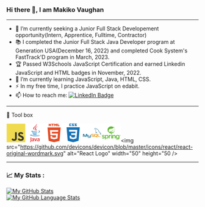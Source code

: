### Hi there 👋, I am Makiko Vaughan


---

- 🔭 I’m currently seeking a Junior Full Stack Developement opportunity(Intern, Apprentice, Fulltime, Contractor)
- 📚 I completed the Junior Full Stack Java Developer program at Generation USA(December 16, 2022) and completed Cook System's FastTrack'D program in March, 2023.
- 🏆 Passed W3Schools JavaScript Certification and earned Linkedin JavaScript and HTML badges in November, 2022.
- 🌱 I’m currently learning JavaScript, Java, HTML, CSS.
- ⚡ In my free time, I practice JavaScript on edabit.
- 📫 How to reach me:  <a href="https://www.linkedin.com/in/makiko-vaughan/" target=" _blank">
    <img src="https://img.shields.io/badge/LinkedIn-blue?style=for-the-badge&logo=linkedin&logoColor=white" alt="LinkedIn Badge"/>
  </a>


---

:toolbox: Tool box

<img src="https://github.com/devicons/devicon/blob/master/icons/javascript/javascript-original.svg" alt="JavaScript Logo" width="50" height="50"/><img src="https://github.com/devicons/devicon/blob/master/icons/java/java-original-wordmark.svg" alt="Java Logo" width="50" height="50"/><img src="https://github.com/devicons/devicon/blob/master/icons/html5/html5-plain-wordmark.svg" alt="HTML Logo" width="50" height="50"/><img src="https://github.com/devicons/devicon/blob/master/icons/css3/css3-plain-wordmark.svg" alt="CSS Logo" width="50" height="50"/><img src="https://github.com/devicons/devicon/blob/master/icons/mysql/mysql-original-wordmark.svg" alt="MySQL Logo" width="50" height="50"/><img src="https://github.com/devicons/devicon/blob/master/icons/spring/spring-original-wordmark.svg" alt="SpringBoot Logo" width="50" height="50"/><img src="https://github.com/devicons/devicon/blob/master/icons/react/react-original-wordmark.svg" alt="React Logo" width="50" height="50 />

---

### 📈 My Stats :

[![My GitHub Stats](https://github-readme-stats.vercel.app/api/?username=makikovaughan&count_private=true&theme=tokyonight&showicons=true)]() <br>
[![My GitHub Language Stats](https://github-readme-stats.vercel.app/api/top-langs/?username=makikovaughan&langs_count=5&theme=tokyonight)]()

